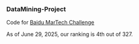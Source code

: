 ### DataMining-Project
Code for [Baidu MarTech Challenge](https://aistudio.baidu.com/competition/detail/819/0/submit-result)

As of June 29, 2025, our ranking is 4th out of 327.
